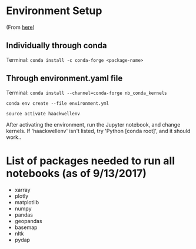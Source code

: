 # Environment Setup
(From [here](https://geohackweek.github.io/Introductory/01-conda-tutorial/))

## Individually through conda

Terminal:
```conda install -c conda-forge <package-name>```

## Through environment.yaml file

Terminal:
```conda install --channel=conda-forge nb_conda_kernels```

```conda env create --file environment.yml```

```source activate haackwellenv``` 

After activating the environment, run the Jupyter notebook, and change kernels. If 'haackwellenv' isn't listed, try 'Python [conda root]', and it should work..

# List of packages needed to run all notebooks (as of 9/13/2017)
- xarray
- plotly
- matplotlib
- numpy
- pandas
- geopandas
- basemap
- nltk
- pydap
